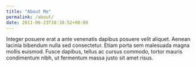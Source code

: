 ```yaml
---
title: "About Me"
permalink: /about/
date: 2011-06-23T18:38:52+00:00
---
```


Integer posuere erat a ante venenatis dapibus posuere velit aliquet. Aenean lacinia bibendum nulla sed consectetur. Etiam porta sem malesuada magna mollis euismod. Fusce dapibus, tellus ac cursus commodo, tortor mauris condimentum nibh, ut fermentum massa justo sit amet risus.